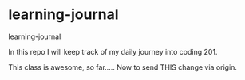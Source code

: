 # learning-journal
learning-journal

In this repo I will keep track of my daily journey into coding 201.

This class is awesome, so far.....
Now to send THIS change via origin.
